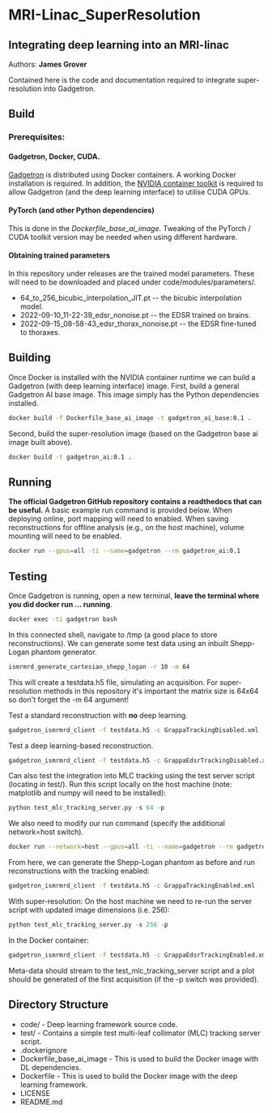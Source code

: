 # MRI-Linac_SuperResolution
## Integrating deep learning into an MRI-linac

Authors: **James Grover**

Contained here is the code and documentation required to integrate super-resolution into Gadgetron. 

## Build
### Prerequisites:
#### Gadgetron, Docker, CUDA.
[Gadgetron](https://github.com/gadgetron/gadgetron) is distributed using Docker containers. A working Docker installation is required. In addition, the [NVIDIA container toolkit](https://docs.nvidia.com/datacenter/cloud-native/container-toolkit/install-guide.html) is required to allow Gadgetron (and the deep learning interface) to utilise CUDA GPUs. 

#### PyTorch (and other Python dependencies)
This is done in the *Dockerfile_base_ai_image*. Tweaking of the PyTorch / CUDA toolkit version may be needed when using different hardware.

#### Obtaining trained parameters
In this repository under releases are the trained model parameters. These will need to be downloaded and placed under code/modules/parameters/.
* 64_to_256_bicubic_interpolation_JIT.pt    --    the bicubic interpolation model.
* 2022-09-10_11-22-39_edsr_nonoise.pt    --    the EDSR trained on brains.
* 2022-09-15_08-58-43_edsr_thorax_nonoise.pt    --    the EDSR fine-tuned to thoraxes.

## Building
Once Docker is installed with the NVIDIA container runtime we can build a Gadgetron (with deep learning interface) image.
First, build a general Gadgetron AI base image. This image simply has the Python dependencies installed.
```sh
docker build -f Dockerfile_base_ai_image -t gadgetron_ai_base:0.1 .
```

Second, build the super-resolution image (based on the Gadgetron base ai image built above).
```sh
docker build -t gadgetron_ai:0.1 .
```

## Running
**The official Gadgetron GitHub repository contains a readthedocs that can be useful.** 
A basic example run command is provided below.
When deploying online, port mapping will need to enabled.
When saving reconstructions for offline analysis (e.g., on the host machine), volume mounting will need to be enabled. 

```sh
docker run --gpus=all -ti --name=gadgetron --rm gadgetron_ai:0.1
```

## Testing
Once Gadgetron is running, open a new terminal, **leave the terminal where you did docker run ... running**. 
```sh
docker exec -ti gadgetron bash
```


In this connected shell, navigate to /tmp (a good place to store reconstructions). We can generate some test data using an inbuilt Shepp-Logan phantom generator.
```sh
ismrmrd_generate_cartesian_shepp_logan -r 10 -m 64
```
This will create a testdata.h5 file, simulating an acquisition. For super-resolution methods in this repository it's important the matrix size is 64x64 so don't forget the -m 64 argument!


Test a standard reconstruction with **no** deep learning.
```sh
gadgetron_ismrmrd_client -f testdata.h5 -c GrappaTrackingDisabled.xml
```


Test a deep learning-based reconstruction.
```sh
gadgetron_ismrmrd_client -f testdata.h5 -c GrappaEdsrTrackingDisabled.xml
```


Can also test the integration into MLC tracking using the test server script (locating in test/). 
Run this script locally on the host machine (note: matplotlib and numpy will need to be installed):
```python
python test_mlc_tracking_server.py -s 64 -p
```

We also need to modify our run command (specify the additional network=host switch).

```sh
docker run --network=host --gpus=all -ti --name=gadgetron --rm gadgetron_ai:0.1
```

From here, we can generate the Shepp-Logan phantom as before and run reconstructions with the tracking enabled:
```sh
gadgetron_ismrmrd_client -f testdata.h5 -c GrappaTrackingEnabled.xml
```

With super-resolution:
On the host machine we need to re-run the server script with updated image dimensions (i.e. 256):
```python
python test_mlc_tracking_server.py -s 256 -p
```
In the Docker container:
```sh
gadgetron_ismrmrd_client -f testdata.h5 -c GrappaEdsrTrackingEnabled.xml
```

Meta-data should stream to the test_mlc_tracking_server script and a plot should be generated of the first acquisition (if the -p switch was provided).

## Directory Structure
* code/ - Deep learning framework source code. 
* test/ - Contains a simple test multi-leaf collimator (MLC) tracking server script.
* .dockerignore
* Dockerfile_base_ai_image - This is used to build the Docker image with DL dependencies.
* Dockerfile - This is used to build the Docker image with the deep learning framework.
* LICENSE
* README.md
